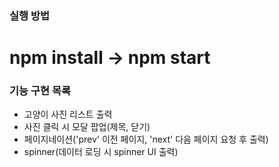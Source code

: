 ### 실행 방법
# npm install -> npm start

### 기능 구현 목록
- 고양이 사진 리스트 출력
- 사진 클릭 시 모달 팝업(제목, 닫기)
- 페이지네이션('prev' 이전 페이지, 'next' 다음 페이지 요청 후 출력)
- spinner(데이터 로딩 시 spinner UI 출력)
